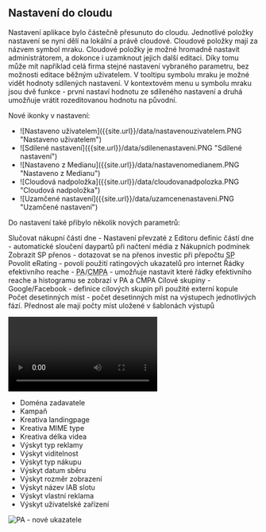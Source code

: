 ﻿---
categories: [fenix]
layout: fenix
---
## Nastavení do cloudu 
Nastavení aplikace bylo částečně přesunuto do cloudu. Jednotlivé položky nastavení se nyní dělí na lokální a právě cloudové. Cloudové položky mají za názvem symbol mraku. 
Cloudové položky je možné hromadně nastavit administrátorem, a dokonce i uzamknout jejich další editaci. Díky tomu může mít například celá firma stejné nastavení vybraného parametru, 
bez možnosti editace běžným uživatelem. V tooltipu symbolu mraku je možné vidět hodnoty sdílených nastavení. V kontextovém menu u symbolu mraku jsou dvě funkce - první nastaví hodnotu ze sdíleného nastavení 
a druhá umožňuje vrátit rozeditovanou hodnotu na původní.   

Nové ikonky v nastavení:
<ul>
<li>![Nastaveno uživatelem]({{site.url}}/data/nastavenouzivatelem.PNG "Nastaveno uživatelem") </li>
<li>![Sdílené nastavení]({{site.url}}/data/sdilenenastaveni.PNG "Sdílené nastavení")</li>
<li>![Nastaveno z Medianu]({{site.url}}/data/nastavenomedianem.PNG "Nastaveno z Medianu")</li>
<li>![Cloudová nadpoložka]({{site.url}}/data/cloudovanadpolozka.PNG "Cloudová nadpoložka")</li>
<li>![Uzamčené nastavení]({{site.url}}/data/uzamcenenastaveni.PNG "Uzamčené nastavení")</li>
</ul>

Do nastavení také přibylo několik nových parametrů:

Slučovat nákupní části dne - Nastavení převzaté z Editoru definic částí dne - automatické sloučení daypartů při načtení média z Nákupních podmínek
Zobrazit SP přenos - dotazovat se na přenos investic při přepočtu <abbr title="Strategický plán">SP</abbr>
Povolit eRating - povolí použití ratingových ukazatelů pro internet
Řádky efektivního reache - <abbr title="Postanalýza">PA</abbr>/<abbr title="Crossmediální postanalýza">CMPA</abbr> - umožňuje nastavit které řádky efektivního reache a histogramu se zobrazí v PA a CMPA 
Cílové skupiny - Google/Facebook - definice cílových skupin při použité externí kopule
Počet desetinných míst - počet desetinných míst na výstupech jednotlivých fází. Přednost ale mají počty míst uložené v šablonách výstupů



<video src="{{site.url}}/data/nastavenidocloudu.mp4" type="video/mp4" controls>Nové nastavení v Cloudu</video>















 

<ul>
<li>Doména zadavatele</li>
<li>Kampaň</li>
<li>Kreativa landingpage
</li>
<li>Kreativa MIME type
</li>
<li>Kreativa délka videa
</li>
<li>Výskyt typ reklamy
</li>
	<li>Výskyt viditelnost</li>
<li>Výskyt typ nákupu</li>
<li>Výskyt datum sběru</li>
<li>Výskyt rozměr zobrazení</li>
<li>Výskyt název IAB slotu</li>
<li>Výskyt vlastní reklama</li>
<li>Výskyt uživatelské zařízení</li>
</ul>

![PA - nové ukazatele]({{site.url}}/data/panetyukaz.png "PA - nové ukazatele")

